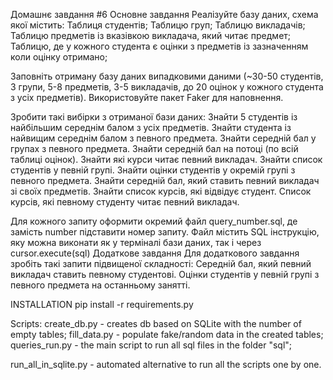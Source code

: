 Домашнє завдання #6
Основне завдання
Реалізуйте базу даних, схема якої містить:
    Таблиця студентів;
    Таблицю груп;
    Таблицю викладачів;
    Таблицю предметів із вказівкою викладача, який читає предмет;
    Таблицю, де у кожного студента є оцінки з предметів із зазначенням коли оцінку отримано;

Заповніть отриману базу даних випадковими даними (~30-50 студентів, 3 групи, 5-8 предметів, 3-5 викладачів, до 20 оцінок у кожного студента з усіх предметів).
Використовуйте пакет Faker для наповнення.

Зробити такі вибірки з отриманої бази даних:
    Знайти 5 студентів із найбільшим середнім балом з усіх предметів.
    Знайти студента із найвищим середнім балом з певного предмета.
    Знайти середній бал у групах з певного предмета.
    Знайти середній бал на потоці (по всій таблиці оцінок).
    Знайти які курси читає певний викладач.
    Знайти список студентів у певній групі.
    Знайти оцінки студентів у окремій групі з певного предмета.
    Знайти середній бал, який ставить певний викладач зі своїх предметів.
    Знайти список курсів, які відвідує студент.
    Список курсів, які певному студенту читає певний викладач.

Для кожного запиту оформити окремий файл query_number.sql, де замість number підставити номер запиту. Файл містить SQL інструкцію, яку можна виконати як у терміналі бази даних, так і через cursor.execute(sql)
Додаткове завдання
Для додаткового завдання зробіть такі запити підвищеної складності:
    Середній бал, який певний викладач ставить певному студентові.
    Оцінки студентів у певній групі з певного предмета на останньому занятті.

INSTALLATION
pip install -r requirements.py


Scripts:
create_db.py - creates db based on SQLite with the number of empty tables;
fill_data.py - populate fake/random data in the created tables;
queries_run.py - the main script to run all sql files in the folder "sql";

run_all_in_sqlite.py - automated alternative to run all the scripts one by one.